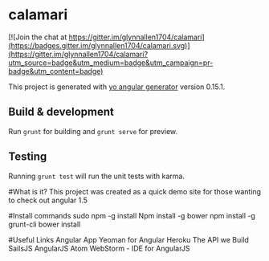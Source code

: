 # calamari

[![Join the chat at https://gitter.im/glynnallen1704/calamari](https://badges.gitter.im/glynnallen1704/calamari.svg)](https://gitter.im/glynnallen1704/calamari?utm_source=badge&utm_medium=badge&utm_campaign=pr-badge&utm_content=badge)

This project is generated with [yo angular generator](https://github.com/yeoman/generator-angular)
version 0.15.1.

## Build & development

Run `grunt` for building and `grunt serve` for preview.

## Testing

Running `grunt test` will run the unit tests with karma.

#What is it?
This project was created as a quick demo site for those wanting to check out angular 1.5 

#Install commands
sudo npm -g install
Npm install -g bower
npm install -g grunt-cli
bower install

#Useful Links
Angular App
Yeoman for Angular
Heroku
The API we Build
SailsJS
AngularJS
Atom 
WebStorm - IDE for AngularJS

